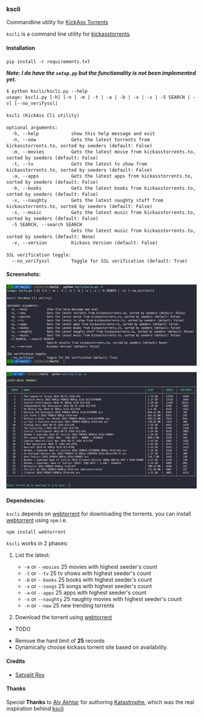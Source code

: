 ### kscli

Commandline utility for [KickAss Torrents](http://kickasstorrents.to)

`kscli` is a command line utility for [kickasstorrents](http://kickasstorrents.to).

#### Installation

```
pip install -r requirements.txt
```
_**Note: I do have the `setup.py` but the functionality is not been implemented yet.**_

```
$ python kscli/kscli.py --help
usage: kscli.py [-h] [-n | -m | -t | -a | -b | -x | -s | -S SEARCH | -v] [--no_verifyssl]

kscli (KickAss Cli utility)

optional arguments:
  -h, --help            show this help message and exit
  -n, --new             Gets the latest torrents from kickasstorrents.to, sorted by seeders (default: False)
  -m, --movies          Gets the latest movie from kickasstorrents.to, sorted by seeders (default: False)
  -t, --tv              Gets the latest tv show from kickasstorrents.to, sorted by seeders (default: False)
  -a, --apps            Gets the latest apps from kickasstorrents.to, sorted by seeders (default: False)
  -b, --books           Gets the latest books from kickasstorrents.to, sorted by seeders (default: False)
  -x, --naughty         Gets the latest naughty stuff from kickasstorrents.to, sorted by seeders (default: False)
  -s, --music           Gets the latest music from kickasstorrents.to, sorted by seeders (default: False)
  -S SEARCH, --search SEARCH
                        Gets the latest music from kickasstorrents.to, sorted by seeders (default: None)
  -v, --version         Kickass Version (default: False)

SSL verification toggle:
  --no_verifyssl        Toggle for SSL verification (default: True)
```

#### Screenshots:

![Alt text](screenshots/help.jpg "kscli help")

![Alt text](screenshots/movies.jpg "Gets latest movies")

#### Dependencies:

`kscli` depends on [webtorrent](https://github.com/feross/webtorrent.git) for downloading the torrents. you can install [webtorrent](https://github.com/feross/webtorrent.git) using `npm` i.e.

```
npm install webtorrent
```

`kscli` works in 2 phases:
   1. List the latest:
       - `-m` or `--movies` 25 movies with highest seeder's count
       - `-t` or `--tv` 25 tv shows with highest seeder's count
       - `-b` or `--books` 25 books with highest seeder's count
       - `-s` or `--songs` 25 songs with highest seeder's count
       - `-a` or `--apps` 25 apps with highest seeder's count
       - `-x` or `--naughty` 25 naughty movies with highest seeder's count
       - `-n` or `--new` 25 new trending torrents  


   2. Download the torrent using [webtorrent](https://github.com/feross/webtorrent.git)


* TODO
 - Remove the hard limit of **25** records
 - Dynamically choose kickass torrent site based on availability.


 #### Credits
 * [Satyajit Roy](kodelint@gmail.com)

 #### Thanks

 Special **Thanks** to [Aly Akhtar](https://github.com/alyakhtar) for authoring [Katastrophe](https://github.com/alyakhtar/Katastrophe.git), which was the real inspiration behind [kscli](https://github.com/kodelint/kscli.git) 
